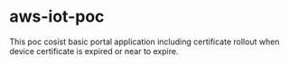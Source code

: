 # aws-iot-poc

This poc cosist basic portal application including certificate rollout when device certificate is expired or near to expire.
